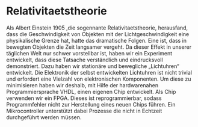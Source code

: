 # Relativitaetstheorie
Als Albert Einstein 1905 ,die sogennante Relativitaetstheorie, herausfand, dass die Geschwindigkeit von Objekten mit der Lichtgeschwindigkeit eine physikalische Grenze hat, hatte das dramatische Folgen. Eine ist, dass in bewegten Objekten die Zeit langsamer vergeht.  Da dieser Effekt in unserer täglichen Welt nur schwer vorstellbar ist, haben wir ein Experiment entwickelt, dass diese Tatsache verständlich und eindrucksvoll demonstriert. Dazu haben wir stationäre und bewegliche „Lichtuhren“ entwickelt.  Die Elektronik der selbst entwickelten Lichtuhren ist nicht trivial und erfordert eine Vielzahl von elektronischen Komponenten. Um diese zu minimisieren haben wir deshalb, mit Hilfe der hardwarenahen Programmiersprache VHDL, einen eigenen Chip entwickelt.  Als Chip verwenden wir ein FPGA. Dieses ist reprogrammierbar, sodass Programmfehler nicht zur Herstellung eines neuen Chips führen. Ein Mikrocontroller unterstützt dabei Prozesse die nicht in Echtzeit durchgeführt werden müssen.
